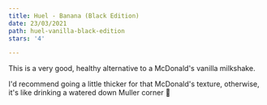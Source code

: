 ```yaml
---
title: Huel - Banana (Black Edition)
date: 23/03/2021
path: huel-vanilla-black-edition
stars: '4'

---
```

This is a very good, healthy alternative to a McDonald's vanilla milkshake.

I'd recommend going a little thicker for that McDonald's texture, otherwise, it's like drinking a watered down Muller corner 🤮